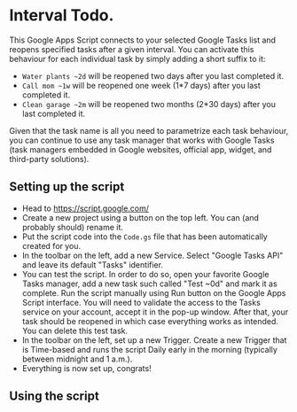 # Interval Todo.
This Google Apps Script connects to your selected Google Tasks list and reopens specified tasks after a given interval. You can activate this behaviour for each individual task by simply adding a short suffix to it:

- `Water plants ~2d` will be reopened two days after you last completed it.
- `Call mom ~1w` will be reopened one week (1*7 days) after you last completed it.
- `Clean garage ~2m` will be reopened two months (2*30 days) after you last completed it.

Given that the task name is all you need to parametrize each task behaviour, you can continue to use any task manager that works with Google Tasks (task managers embedded in Google websites, official app, widget, and third-party solutions). 

## Setting up the script

- Head to https://script.google.com/
- Create a new project using a button on the top left. You can (and probably should) rename it.
- Put the script code into the `Code.gs` file that has been automatically created for you.
- In the toolbar on the left, add a new Service. Select "Google Tasks API" and leave its default "Tasks" identifier.
- You can test the script. In order to do so, open your favorite Google Tasks manager, add a new task such called "Test ~0d" and mark it as complete. Run the script manually using Run button on the Google Apps Script interface. You will need to validate the access to the Tasks service on your account, accept it in the pop-up window. After that, your task should be reopened in which case everything works as intended. You can delete this test task.
- In the toolbar on the left, set up a new Trigger. Create a new Trigger that is Time-based and runs the script Daily early in the morning (typically between midnight and 1 a.m.).
- Everything is now set up, congrats! 

## Using the script
